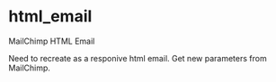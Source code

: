# html_email
MailChimp HTML Email

Need to recreate as a responive html email. Get new parameters from MailChimp.
